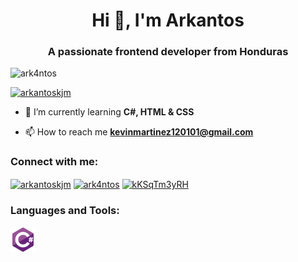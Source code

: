 <h1 align="center">Hi 👋, I'm Arkantos</h1>
<h3 align="center">A passionate frontend developer from Honduras</h3>

<p align="left"> <img src="https://komarev.com/ghpvc/?username=ark4ntos&label=Profile%20views&color=0e75b6&style=flat" alt="ark4ntos" /> </p>

<p align="left"> <a href="https://twitter.com/arkantoskjm" target="blank"><img src="https://img.shields.io/twitter/follow/arkantoskjm?logo=twitter&style=for-the-badge" alt="arkantoskjm" /></a> </p>

- 🌱 I’m currently learning **C#, HTML & CSS**

- 📫 How to reach me **kevinmartinez120101@gmail.com**

<h3 align="left">Connect with me:</h3>
<p align="left">
<a href="https://twitter.com/arkantoskjm" target="blank"><img align="center" src="https://raw.githubusercontent.com/rahuldkjain/github-profile-readme-generator/master/src/images/icons/Social/twitter.svg" alt="arkantoskjm" height="30" width="40" /></a>
<a href="https://instagram.com/ark4ntos" target="blank"><img align="center" src="https://raw.githubusercontent.com/rahuldkjain/github-profile-readme-generator/master/src/images/icons/Social/instagram.svg" alt="ark4ntos" height="30" width="40" /></a>
<a href="https://discord.gg/kKSqTm3yRH" target="blank"><img align="center" src="https://raw.githubusercontent.com/rahuldkjain/github-profile-readme-generator/master/src/images/icons/Social/discord.svg" alt="kKSqTm3yRH" height="30" width="40" /></a>
</p>

<h3 align="left">Languages and Tools:</h3>
<p align="left"> <a href="https://www.w3schools.com/cs/" target="_blank" rel="noreferrer"> <img src="https://raw.githubusercontent.com/devicons/devicon/master/icons/csharp/csharp-original.svg" alt="csharp" width="40" height="40"/> </a> </p>
